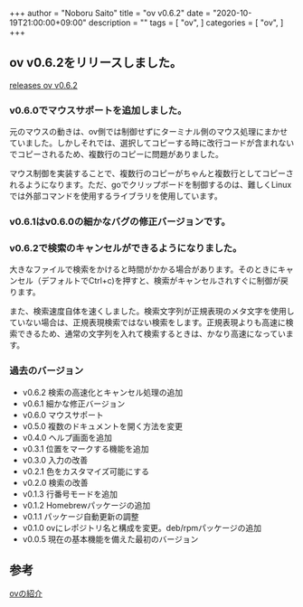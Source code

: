 +++
author = "Noboru Saito"
title = "ov v0.6.2"
date = "2020-10-19T21:00:00+09:00"
description = ""
tags = [
    "ov",
]
categories = [
    "ov",
]
+++

## ov v0.6.2をリリースしました。

[releases ov v0.6.2](https://github.com/noborus/ov/releases/tag/v0.6.2)

### v0.6.0でマウスサポートを追加しました。

元のマウスの動きは、ov側では制御せずにターミナル側のマウス処理にまかせていました。しかしそれでは、選択してコピーする時に改行コードが含まれないでコピーされるため、複数行のコピーに問題がありました。

マウス制御を実装することで、複数行のコピーがちゃんと複数行としてコピーされるようになります。ただ、goでクリップボードを制御するのは、難しくLinuxでは外部コマンドを使用するライブラリを使用しています。

### v0.6.1はv0.6.0の細かなバグの修正バージョンです。

### v0.6.2で検索のキャンセルができるようになりました。

大きなファイルで検索をかけると時間がかかる場合があります。そのときにキャンセル（デフォルトでCtrl+c)を押すと、検索がキャンセルされすぐに制御が戻ります。

また、検索速度自体を速くしました。検索文字列が正規表現のメタ文字を使用していない場合は、正規表現検索ではない検索をします。正規表現よりも高速に検索できるため、通常の文字列を入れて検索するときは、かなり高速になっています。

### 過去のバージョン

* v0.6.2 検索の高速化とキャンセル処理の追加
* v0.6.1 細かな修正バージョン
* v0.6.0 マウスサポート
* v0.5.0 複数のドキュメントを開く方法を変更
* v0.4.0 ヘルプ画面を追加
* v0.3.1 位置をマークする機能を追加
* v0.3.0 入力の改善
* v0.2.1 色をカスタマイズ可能にする
* v0.2.0 検索の改善
* v0.1.3 行番号モードを追加
* v0.1.2 Homebrewパッケージの追加
* v0.1.1 パッケージ自動更新の調整
* v0.1.0 ovにレポジトリ名と構成を変更。deb/rpmパッケージの追加
* v0.0.5 現在の基本機能を備えた最初のバージョン

## 参考

[ovの紹介](/ov/)
